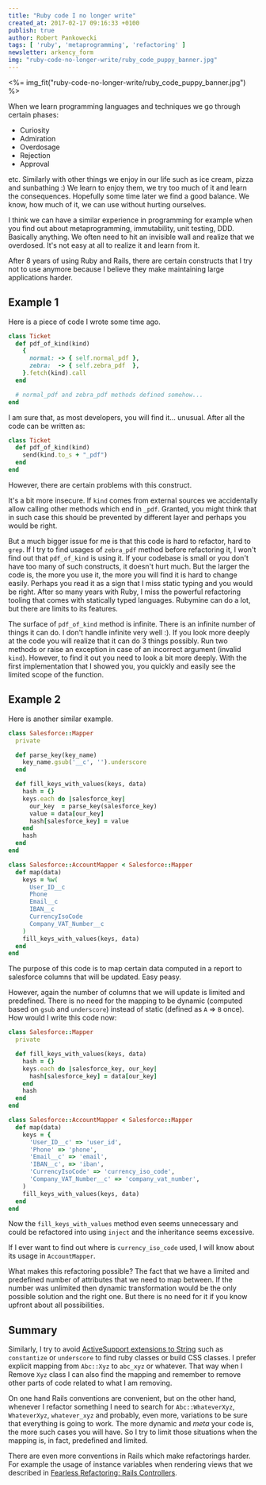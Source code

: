 ```yaml
---
title: "Ruby code I no longer write"
created_at: 2017-02-17 09:16:33 +0100
publish: true
author: Robert Pankowecki
tags: [ 'ruby', 'metaprogramming', 'refactoring' ]
newsletter: arkency_form
img: "ruby-code-no-longer-write/ruby_code_puppy_banner.jpg"
---
```


<%= img_fit("ruby-code-no-longer-write/ruby_code_puppy_banner.jpg") %>

When we learn programming languages and techniques we go through certain phases:

* Curiosity
* Admiration
* Overdosage
* Rejection
* Approval

etc. Similarly with other things we enjoy in our life such as ice cream, pizza and sunbathing :)
We learn to enjoy them, we try too much of it and learn the consequences. Hopefully
some time later we find a good balance. We know, how much of it, we can use without hurting ourselves.

I think we can have a similar experience in programming for example when you find out about
metaprogramming, immutability, unit testing, DDD. Basically anything. We often need to hit
an invisible wall and realize that we overdosed. It's not easy at all to realize it and learn
from it.

After 8 years of using Ruby and Rails, there are certain constructs that I try not to use anymore
because I believe they make maintaining large applications harder.

<!-- more -->

## Example 1

Here is a piece of code I wrote some time ago.

```ruby
class Ticket
  def pdf_of_kind(kind)
    {
      normal: -> { self.normal_pdf },
      zebra:  -> { self.zebra_pdf  },
    }.fetch(kind).call
  end

  # normal_pdf and zebra_pdf methods defined somehow...
end
```

I am sure that, as most developers, you will find it... unusual. After all
the code can be written as:

```ruby
class Ticket
  def pdf_of_kind(kind)
    send(kind.to_s + "_pdf")
  end
end
```

However, there are certain problems with this construct.

It's a bit more insecure. If `kind` comes from external sources we
accidentally allow calling other methods which end in `_pdf`. Granted,
you might think that in such case this should be prevented by different layer
and perhaps you would be right.

But a much bigger issue for me is that this code is hard to refactor, hard to `grep`.
If I try to find usages of `zebra_pdf` method before refactoring it, I won't find out that
`pdf_of_kind` is using it. If your codebase is small or you don't have too many of such
constructs, it doesn't hurt much. But the larger the code is, the more you use it,
the more you will find it is hard to change easily. Perhaps you read it as a sign that
I miss static typing and you would be right. After so many years with Ruby, I miss the
powerful refactoring tooling that comes with statically typed languages. Rubymine can do
a lot, but there are limits to its features.

The surface of `pdf_of_kind` method is infinite. There is an infinite number of things it
can do. I don't handle infinite very well :). If you look more deeply at the code you will
realize that it can do 3 things possibly. Run two methods or raise an exception in case of an incorrect
argument (invalid `kind`). However, to find it out you need to look a bit more deeply. With the first
implementation that I showed you, you quickly and easily see the limited scope of the function.

## Example 2

Here is another similar example.

```ruby
class Salesforce::Mapper
  private

  def parse_key(key_name)
    key_name.gsub('__c', '').underscore
  end

  def fill_keys_with_values(keys, data)
    hash = {}
    keys.each do |salesforce_key|
      our_key  = parse_key(salesforce_key)
      value = data[our_key]
      hash[salesforce_key] = value
    end
    hash
  end
end

class Salesforce::AccountMapper < Salesforce::Mapper
  def map(data)
    keys = %w(
      User_ID__c
      Phone
      Email__c
      IBAN__c
      CurrencyIsoCode
      Company_VAT_Number__c
    )
    fill_keys_with_values(keys, data)
  end
end
```

The purpose of this code is to map certain data computed in a report to salesforce columns
that will be updated. Easy peasy.

However, again the number of columns that we will update is limited and predefined.
There is no need for the mapping to be dynamic (computed based on `gsub` and `underscore`)
instead of static (defined as `A` => `B` once). How would I write this code now:

```ruby
class Salesforce::Mapper
  private

  def fill_keys_with_values(keys, data)
    hash = {}
    keys.each do |salesforce_key, our_key|
      hash[salesforce_key] = data[our_key]
    end
    hash
  end
end

class Salesforce::AccountMapper < Salesforce::Mapper
  def map(data)
    keys = {
      'User_ID__c' => 'user_id',
      'Phone' => 'phone',
      'Email__c' => 'email',
      'IBAN__c', => 'iban',
      'CurrencyIsoCode' => 'currency_iso_code',
      'Company_VAT_Number__c' => 'company_vat_number',
    )
    fill_keys_with_values(keys, data)
  end
end
```

Now the `fill_keys_with_values` method even seems unnecessary and could be refactored
into using `inject` and the inheritance seems excessive.

If I ever want to find out where is `currency_iso_code` used, I will know about
its usage in `AccountMapper`.

What makes this refactoring possible? The fact that we have a limited and predefined
number of attributes that we need to map between. If the number was unlimited then
dynamic transformation would be the only possible solution and the right one. But
there is no need for it if you know upfront about all possibilities.

## Summary

Similarly, I try to avoid [ActiveSupport extensions to String](http://edgeguides.rubyonrails.org/active_support_core_extensions.html#inflections)
such as `constantize` or `underscore` to find ruby classes or build CSS classes.
I prefer explicit mapping from `Abc::Xyz` to `abc_xyz` or whatever. That way when
I Remove `Xyz` class I can also find the mapping and remember to remove other parts
of code related to what I am removing.

On one hand Rails conventions are convenient, but on the other hand, whenever I refactor
something I need to search for `Abc::WhateverXyz`, `WhateverXyz`, `whatever_xyz` and
probably, even more, variations to be sure that everything is going to work. The more
dynamic and _meta_ your code is, the more such cases you will have. So I try to limit
those situations when the mapping is, in fact, predefined and limited.

There are even more conventions in Rails which make refactorings harder. For example
the usage of instance variables when rendering views that we described in
[Fearless Refactoring: Rails Controllers](http://rails-refactoring.com/).
